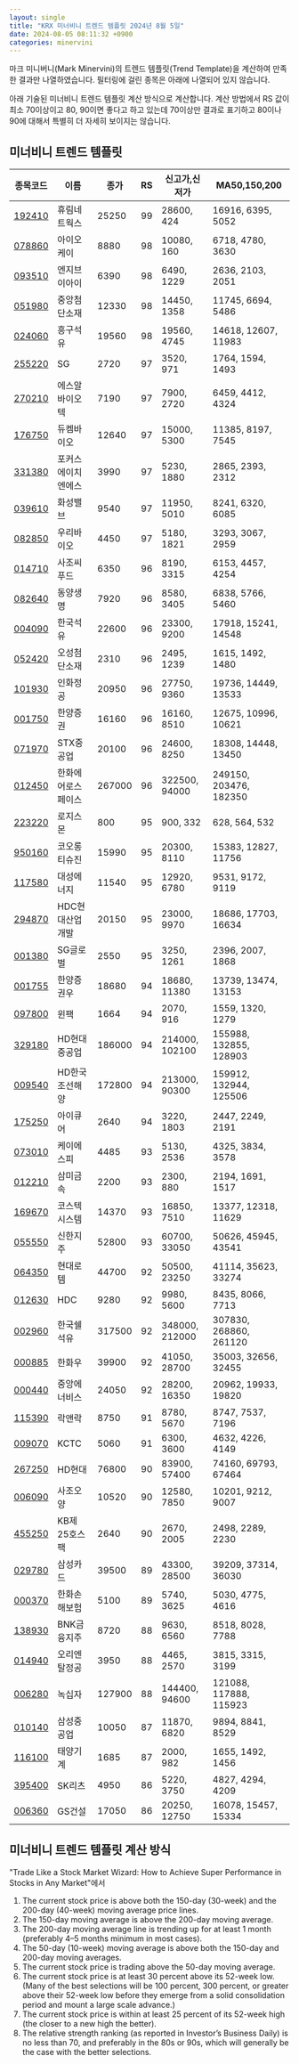 ```yaml
---
layout: single
title: "KRX 미너비니 트렌드 템플릿 2024년 8월 5일"
date: 2024-08-05 08:11:32 +0900
categories: minervini
---
```

마크 미니버니(Mark Minervini)의 트렌드 템플릿(Trend Template)을 계산하여 만족한 결과만 나열하였습니다. 필터링에 걸린 종목은 아래에 나열되어 있지 않습니다.

아래 기술된 미너비니 트렌드 템플릿 계산 방식으로 계산합니다. 계산 방법에서 RS 값이 최소 70이상이고 80, 90이면 좋다고 하고 있는데 70이상만 결과로 표기하고 80이나 90에 대해서 특별히 더 자세히 보이지는 않습니다.

## 미너비니 트렌드 템플릿

|종목코드|이름|종가|RS|신고가,신저가|MA50,150,200|
|------|---|---|--|---------|------------|
|[192410](https://finance.daum.net/quotes/A192410)|휴림네트웍스|25250|99|28600, 424|16916, 6395, 5052|
|[078860](https://finance.daum.net/quotes/A078860)|아이오케이|8880|98|10080, 160|6718, 4780, 3630|
|[093510](https://finance.daum.net/quotes/A093510)|엔지브이아이|6390|98|6490, 1229|2636, 2103, 2051|
|[051980](https://finance.daum.net/quotes/A051980)|중앙첨단소재|12330|98|14450, 1358|11745, 6694, 5486|
|[024060](https://finance.daum.net/quotes/A024060)|흥구석유|19560|98|19560, 4745|14618, 12607, 11983|
|[255220](https://finance.daum.net/quotes/A255220)|SG|2720|97|3520, 971|1764, 1594, 1493|
|[270210](https://finance.daum.net/quotes/A270210)|에스알바이오텍|7190|97|7900, 2720|6459, 4412, 4324|
|[176750](https://finance.daum.net/quotes/A176750)|듀켐바이오|12640|97|15000, 5300|11385, 8197, 7545|
|[331380](https://finance.daum.net/quotes/A331380)|포커스에이치엔에스|3990|97|5230, 1880|2865, 2393, 2312|
|[039610](https://finance.daum.net/quotes/A039610)|화성밸브|9540|97|11950, 5010|8241, 6320, 6085|
|[082850](https://finance.daum.net/quotes/A082850)|우리바이오|4450|97|5180, 1821|3293, 3067, 2959|
|[014710](https://finance.daum.net/quotes/A014710)|사조씨푸드|6350|96|8190, 3315|6153, 4457, 4254|
|[082640](https://finance.daum.net/quotes/A082640)|동양생명|7920|96|8580, 3405|6838, 5766, 5460|
|[004090](https://finance.daum.net/quotes/A004090)|한국석유|22600|96|23300, 9200|17918, 15241, 14548|
|[052420](https://finance.daum.net/quotes/A052420)|오성첨단소재|2310|96|2495, 1239|1615, 1492, 1480|
|[101930](https://finance.daum.net/quotes/A101930)|인화정공|20950|96|27750, 9360|19736, 14449, 13533|
|[001750](https://finance.daum.net/quotes/A001750)|한양증권|16160|96|16160, 8510|12675, 10996, 10621|
|[071970](https://finance.daum.net/quotes/A071970)|STX중공업|20100|96|24600, 8250|18308, 14448, 13450|
|[012450](https://finance.daum.net/quotes/A012450)|한화에어로스페이스|267000|96|322500, 94000|249150, 203476, 182350|
|[223220](https://finance.daum.net/quotes/A223220)|로지스몬|800|95|900, 332|628, 564, 532|
|[950160](https://finance.daum.net/quotes/A950160)|코오롱티슈진|15990|95|20300, 8110|15383, 12827, 11756|
|[117580](https://finance.daum.net/quotes/A117580)|대성에너지|11540|95|12920, 6780|9531, 9172, 9119|
|[294870](https://finance.daum.net/quotes/A294870)|HDC현대산업개발|20150|95|23000, 9970|18686, 17703, 16634|
|[001380](https://finance.daum.net/quotes/A001380)|SG글로벌|2550|95|3250, 1261|2396, 2007, 1868|
|[001755](https://finance.daum.net/quotes/A001755)|한양증권우|18680|94|18680, 11380|13739, 13474, 13153|
|[097800](https://finance.daum.net/quotes/A097800)|윈팩|1664|94|2070, 916|1559, 1320, 1279|
|[329180](https://finance.daum.net/quotes/A329180)|HD현대중공업|186000|94|214000, 102100|155988, 132855, 128903|
|[009540](https://finance.daum.net/quotes/A009540)|HD한국조선해양|172800|94|213000, 90300|159912, 132944, 125506|
|[175250](https://finance.daum.net/quotes/A175250)|아이큐어|2640|94|3220, 1803|2447, 2249, 2191|
|[073010](https://finance.daum.net/quotes/A073010)|케이에스피|4485|93|5130, 2536|4325, 3834, 3578|
|[012210](https://finance.daum.net/quotes/A012210)|삼미금속|2200|93|2300, 880|2194, 1691, 1517|
|[169670](https://finance.daum.net/quotes/A169670)|코스텍시스템|14370|93|16850, 7510|13377, 12318, 11629|
|[055550](https://finance.daum.net/quotes/A055550)|신한지주|52800|93|60700, 33050|50626, 45945, 43541|
|[064350](https://finance.daum.net/quotes/A064350)|현대로템|44700|92|50500, 23250|41114, 35623, 33274|
|[012630](https://finance.daum.net/quotes/A012630)|HDC|9280|92|9980, 5600|8435, 8066, 7713|
|[002960](https://finance.daum.net/quotes/A002960)|한국쉘석유|317500|92|348000, 212000|307830, 268860, 261120|
|[000885](https://finance.daum.net/quotes/A000885)|한화우|39900|92|41050, 28700|35003, 32656, 32455|
|[000440](https://finance.daum.net/quotes/A000440)|중앙에너비스|24050|92|28200, 16350|20962, 19933, 19820|
|[115390](https://finance.daum.net/quotes/A115390)|락앤락|8750|91|8780, 5670|8747, 7537, 7196|
|[009070](https://finance.daum.net/quotes/A009070)|KCTC|5060|91|6300, 3600|4632, 4226, 4149|
|[267250](https://finance.daum.net/quotes/A267250)|HD현대|76800|90|83900, 57400|74160, 69793, 67464|
|[006090](https://finance.daum.net/quotes/A006090)|사조오양|10520|90|12580, 7850|10201, 9212, 9007|
|[455250](https://finance.daum.net/quotes/A455250)|KB제25호스팩|2640|90|2670, 2005|2498, 2289, 2230|
|[029780](https://finance.daum.net/quotes/A029780)|삼성카드|39500|89|43300, 28500|39209, 37314, 36030|
|[000370](https://finance.daum.net/quotes/A000370)|한화손해보험|5100|89|5740, 3625|5030, 4775, 4616|
|[138930](https://finance.daum.net/quotes/A138930)|BNK금융지주|8720|88|9630, 6560|8518, 8028, 7788|
|[014940](https://finance.daum.net/quotes/A014940)|오리엔탈정공|3950|88|4465, 2570|3815, 3315, 3199|
|[006280](https://finance.daum.net/quotes/A006280)|녹십자|127900|88|144400, 94600|121088, 117888, 115923|
|[010140](https://finance.daum.net/quotes/A010140)|삼성중공업|10050|87|11870, 6820|9894, 8841, 8529|
|[116100](https://finance.daum.net/quotes/A116100)|태양기계|1685|87|2000, 982|1655, 1492, 1456|
|[395400](https://finance.daum.net/quotes/A395400)|SK리츠|4950|86|5220, 3750|4827, 4294, 4209|
|[006360](https://finance.daum.net/quotes/A006360)|GS건설|17050|86|20250, 12750|16078, 15457, 15334|

## 미너비니 트렌드 템플릿 계산 방식

"Trade Like a Stock Market Wizard: How to Achieve Super Performance in Stocks in Any Market"에서

 1. The current stock price is above both the 150-day (30-week) and the 200-day (40-week) moving average price lines.
 1. The 150-day moving average is above the 200-day moving average.
 1. The 200-day moving average line is trending up for at least 1 month (preferably 4–5 months minimum in most cases).
 1. The 50-day (10-week) moving average is above both the 150-day and 200-day moving averages.
 1. The current stock price is trading above the 50-day moving average.
 1. The current stock price is at least 30 percent above its 52-week low. (Many of the best selections will be 100 percent, 300 percent, or greater above their 52-week low before they emerge from a solid consolidation period and mount a large scale advance.)
 1. The current stock price is within at least 25 percent of its 52-week high (the closer to a new high the better).
 1. The relative strength ranking (as reported in Investor’s Business Daily) is no less than 70, and preferably in the 80s or 90s, which will generally be the case with the better selections.

